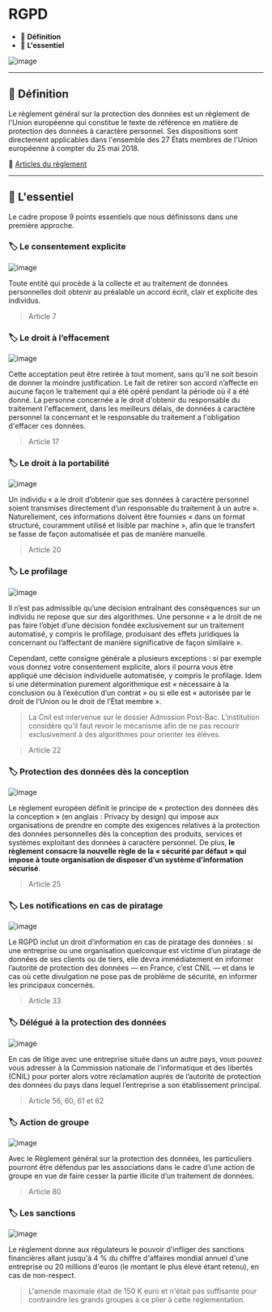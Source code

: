 # RGPD

*  🔖 **Définition**
*  🔖 **L'essentiel**

![image](https://raw.githubusercontent.com/seeren-training/RGPD/master/wiki/resources/rgpd.jpg)

___

## 📑 Définition

Le règlement général sur la protection des données est un règlement de l'Union européenne qui constitue le texte de référence en matière de protection des données à caractère personnel. Ses dispositions sont directement applicables dans l'ensemble des 27 États membres de l'Union européenne à compter du 25 mai 2018. 

🔗 [Articles du règlement](https://www.cnil.fr/fr/reglement-europeen-protection-donnees)

___

## 📑 L'essentiel

Le cadre propose 9 points essentiels que nous définissons dans une première approche.

### 🏷️ **Le consentement explicite**

![image](https://raw.githubusercontent.com/seeren-training/RGPD/master/wiki/resources/consentement.jpg)

Toute entité qui procède à la collecte et au traitement de données personnelles doit obtenir au préalable un accord écrit, clair et explicite des individus. 

> Article 7

### 🏷️ **Le droit à l’effacement**

![image](https://raw.githubusercontent.com/seeren-training/RGPD/master/wiki/resources/effacement.jpg)

Cette acceptation peut être retirée à tout moment, sans qu’il ne soit besoin de donner la moindre justification. Le fait de retirer son accord n’affecte en aucune façon le traitement qui a été opéré pendant la période où il a été donné. La personne concernée a le droit d'obtenir du responsable du traitement l'effacement, dans les meilleurs délais, de données à caractère personnel la concernant et le responsable du traitement a l'obligation d'effacer ces données.

> Article 17

### 🏷️ **Le droit à la portabilité**

![image](https://raw.githubusercontent.com/seeren-training/RGPD/master/wiki/resources/portabilite.jpg)

Un individu « a le droit d’obtenir que ses données à caractère personnel soient transmises directement d’un responsable du traitement à un autre ». Naturellement, ces informations doivent être fournies « dans un format structuré, couramment utilisé et lisible par machine », afin que le transfert se fasse de façon automatisée et pas de manière manuelle.

> Article 20

### 🏷️ **Le profilage**

![image](https://raw.githubusercontent.com/seeren-training/RGPD/master/wiki/resources/profile.jpg)

Il n’est pas admissible qu’une décision entraînant des conséquences sur un individu ne repose que sur des algorithmes. Une personne «  a le droit de ne pas faire l’objet d’une décision fondée exclusivement sur un traitement automatisé, y compris le profilage, produisant des effets juridiques la concernant ou l’affectant de manière significative de façon similaire ».

Cependant, cette consigne générale a plusieurs exceptions : si par exemple vous donnez votre consentement explicite, alors il pourra vous être appliqué une décision individuelle automatisée, y compris le profilage. Idem si une détermination purement algorithmique est « nécessaire à la conclusion ou à l’exécution d’un contrat » ou si elle est «  autorisée par le droit de l’Union ou le droit de l’État membre ».

> La Cnil est intervenue sur le dossier Admission Post-Bac. L'institution considère qu'il faut revoir le mécanisme afin de ne pas recourir exclusivement à des algorithmes pour orienter les élèves.

> Article 22

### 🏷️ **Protection des données dès la conception**

![image](https://raw.githubusercontent.com/seeren-training/RGPD/master/wiki/resources/owasp.png)

Le règlement européen définit le principe de « protection des données dès la conception » (en anglais : Privacy by design) qui impose aux organisations de prendre en compte des exigences relatives à la protection des données personnelles dès la conception des produits, services et systèmes exploitant des données à caractère personnel. De plus, **le règlement consacre la nouvelle règle de la « sécurité par défaut » qui impose à toute organisation de disposer d’un système d’information sécurisé**.

> Article 25

### 🏷️ **Les notifications en cas de piratage**

![image](https://raw.githubusercontent.com/seeren-training/RGPD/master/wiki/resources/notification.jpg)

Le RGPD inclut un droit d’information en cas de piratage des données  : si une entreprise ou une organisation quelconque est victime d’un piratage de données de ses clients ou de tiers, elle devra immédiatement en informer l’autorité de protection des données — en France, c’est CNIL — et dans le cas où cette divulgation ne pose pas de problème de sécurité, en informer les principaux concernés.

> Article 33

### 🏷️ **Délégué à la protection des données**

![image](https://raw.githubusercontent.com/seeren-training/RGPD/master/wiki/resources/delegue.jpg)

En cas de litige avec une entreprise située dans un autre pays, vous pouvez vous adresser à la Commission nationale de l’informatique et des libertés (CNIL) pour porter alors votre réclamation auprès de l’autorité de protection des données du pays dans lequel l’entreprise a son établissement principal.

> Article 56, 60, 61 et 62

### 🏷️ **Action de groupe**

![image](https://raw.githubusercontent.com/seeren-training/RGPD/master/wiki/resources/groupe.png)

Avec le Règlement général sur la protection des données, les particuliers pourront être défendus par les associations dans le cadre d’une action de groupe en vue de faire cesser la partie illicite d’un traitement de données.

> Article 80

### 🏷️ **Les sanctions**

![image](https://raw.githubusercontent.com/seeren-training/RGPD/master/wiki/resources/sanction.jpg)

Le règlement donne aux régulateurs le pouvoir d'infliger des sanctions financières allant jusqu'à 4 % du chiffre d'affaires mondial annuel d'une entreprise ou 20 millions d'euros (le montant le plus élevé étant retenu), en cas de non-respect.

> L'amende maximale était de 150 K euro et n'était pas suffisante pour contraindre les grands groupes à ce plier à cette réglementation.